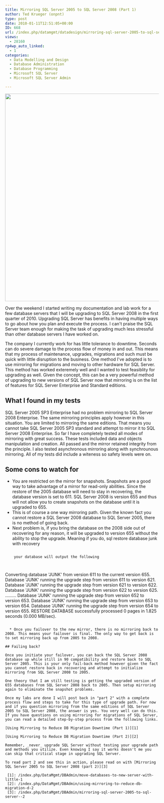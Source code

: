 ```yaml
---
title: Mirroring SQL Server 2005 to SQL Server 2008 (Part 1)
author: Ted Krueger (onpnt)
type: post
date: 2010-01-11T12:51:05+00:00
ID: 668
url: /index.php/datamgmt/datadesign/mirroring-sql-server-2005-to-sql-server-2008/
views:
  - 28160
rp4wp_auto_linked:
  - 1
categories:
  - Data Modelling and Design
  - Database Administration
  - Database Programming
  - Microsoft SQL Server
  - Microsoft SQL Server Admin

---
```

<div class="image_block">
  <img src="/wp-content/uploads/blogs/DataMgmt/mirror.gif" alt="" title="" width="550" height="678" />
</div>

Over the weekend I started writing my documentation and lab work for a few database servers that I will be upgrading to SQL Server 2008 in the first quarter of 2010. Upgrading SQL Server has benefits in having multiple ways to go about how you plan and execute the process. I can't praise the SQL Server team enough for making the task of upgrading much less stressful than other database servers I have worked on.
  

  
The company I currently work for has little tolerance to downtime. Seconds can do severe damage to the process flow of money in and out. This means that my process of maintenance, upgrades, migrations and such must be quick with little disruption to the business. One method I've adopted is to use mirroring for migrations and moving to other hardware for SQL Server. This method has worked exteremely well and I wanted to test feasiblity for upgrading as well. Given the concept, this can be a very powerful method of upgrading to new versions of SQL Server now that mirroring is on the list of features for SQL Server Enterprise and Standard editions. 

## What I found in my tests 

SQL Server 2005 SP3 Enterprise had no problem mirroring to SQL Server 2008 Enterprise. The same mirroring principles apply however in this situation. You are limited to mirroring the same editions. That means you cannot take SQL Server 2005 SP3 standard and attempt to mirror it to SQL Server 2008 Enterprise. So far I have completely tested all modes of mirroring with great success. These tests included data and objects manipulation and creation. All passed and the mirror retained integrity from the principle. I also tested asynchronous mirroring along with synchrounous mirroring. All of my tests did include a witeness so safety levels were on. 

## Some cons to watch for

  * You are restricted on the mirror for snapshots. Snapshots are a good way to take advantage of a mirror for read-only abilities. Since the restore of the 2005 database will need to stay in recovering, the database version is set to 611. SQL Server 2008 is version 655 and thus will not allow you to create snapshots on the database until it is upgraded to 655.
  * This is of course a one way mirroring path. Given the known fact you cannot restore a SQL Server 2008 database to SQL Server 2005, there is no method of going back.
  * Next problem is, if you bring the database on the 2008 side out of recovering for any reason, it will be upgraded to version 655 without the ability to stop the upgrade. Meaning if you do, 
    sql
restore database junk with recovery
```

    your database will output the following
    
    
```

Converting database 'JUNK' from version 611 to the current version 655.
    Database 'JUNK' running the upgrade step from version 611 to version 621.
    Database 'JUNK' running the upgrade step from version 621 to version 622.
    Database 'JUNK' running the upgrade step from version 622 to version 625.
    .........
    Database 'JUNK' running the upgrade step from version 652 to version 653.
    Database 'JUNK' running the upgrade step from version 653 to version 654.
    Database 'JUNK' running the upgrade step from version 654 to version 655.
    RESTORE DATABASE successfully processed 0 pages in 1.825 seconds (0.000 MB/sec).
```

  * Once you failover to the new mirror, there is no mirroring back to 2008. This means your failover is final. The only way to get back is to set mirroring back up from 2005 to 2008.

## Failing back?

Once you initiate your failover, you can back the SQL Server 2008 database up while still in 90 compatibility and restore back to SQL Server 2005. This is your only fail-back method however given the fact you cannot restore back in recovering and attempt to initialize mirroring from SQL Server 2008 to 2005.

One theory that I am still testing is getting the upgraded version of 655 databases from SQL Server 2008 back to 2005. Then setup mirroring again to eliminate the snapshot problems.

Once my labs are done I will post back in "part 2" with a complete process flow and steps to take for this type of upgrade path. For now and if you question mirroring from the same editions of SQL Server 2005 to SQL Server 2008, the answer is yes. You very well can do this. If you have questions on using mirroring for migrations of SQL Server, you can read a detailed step-by-step process from the following links.
  
[Using Mirroring to Reduce DB Migration Downtime (Part 1)][1]
  
[Using Mirroring to Reduce DB Migration Downtime (Part 2)][2]

Remember, _never_ upgrade SQL Server without testing your upgrade path and methods you utilize. Even knowing I say it works doesn't me you can skip that critical stage in upgrading SQL Server.

To read part 2 and see this in action, please read on with [Mirroring SQL Server 2005 to SQL Server 2008 (part 2)][3]

 [1]: /index.php/DataMgmt/DBAdmin/move-databases-to-new-server-with-little-1
 [2]: /index.php/DataMgmt/DBAdmin/using-mirroring-to-reduce-db-migration-d-2
 [3]: /index.php/DataMgmt/DBAdmin/mirroring-sql-server-2005-to-sql-server--2